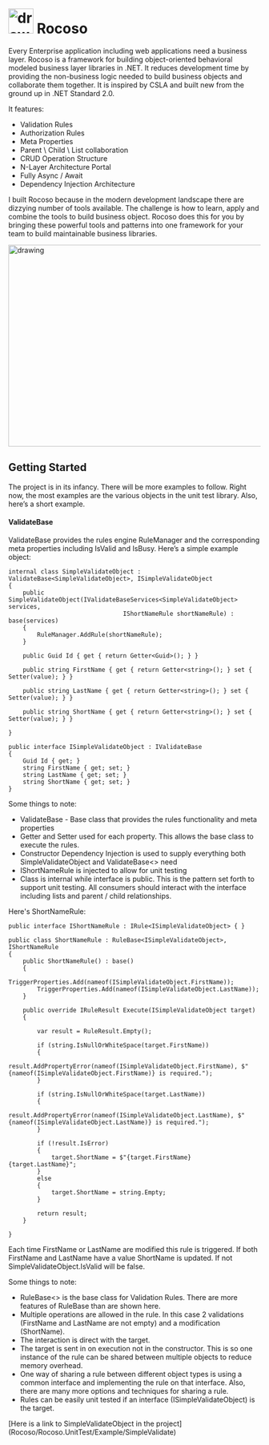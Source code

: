 # <img src="/Rocoso/Logo.png" alt="drawing" width="50" height="50"/> **Rocoso**
Every Enterprise application including web applications need a business layer. Rocoso is a framework for building object-oriented behavioral modeled business layer libraries in .NET. It reduces development time by providing the non-business logic needed to build business objects and collaborate them together. It is inspired by CSLA and built new from the ground up in .NET Standard 2.0.

It features:
- Validation Rules
- Authorization Rules
- Meta Properties
- Parent \ Child \ List collaboration
- CRUD Operation Structure
- N-Layer Architecture Portal
- Fully Async / Await
- Dependency Injection Architecture

I built Rocoso because in the modern development landscape there are dizzying number of tools available.  The challenge is how to learn, apply and combine the tools to build business object. Rocoso does this for you by bringing these powerful tools and patterns into one framework for your team to build maintainable business libraries. 

<img src="/Rocoso/ConnectingTheDots.png" alt="drawing" width="634" height="403"/>

## Getting Started

The project is in its infancy. There will be more examples to follow. Right now, the most examples are the various objects in the unit test library. Also, here’s a short example.

#### ValidateBase

ValidateBase provides the rules engine RuleManager and the corresponding meta properties including IsValid and IsBusy. 
Here’s a simple example object:

```
internal class SimpleValidateObject : ValidateBase<SimpleValidateObject>, ISimpleValidateObject
{
    public SimpleValidateObject(IValidateBaseServices<SimpleValidateObject> services,
                                IShortNameRule shortNameRule) : base(services)
    {
        RuleManager.AddRule(shortNameRule);
    }

    public Guid Id { get { return Getter<Guid>(); } }

    public string FirstName { get { return Getter<string>(); } set { Setter(value); } }

    public string LastName { get { return Getter<string>(); } set { Setter(value); } }

    public string ShortName { get { return Getter<string>(); } set { Setter(value); } }

}

public interface ISimpleValidateObject : IValidateBase
{
    Guid Id { get; }
    string FirstName { get; set; }
    string LastName { get; set; }
    string ShortName { get; set; }
}
```

Some things to note:
-   ValidateBase<T> - Base class that provides the rules functionality and meta properties
-   Getter and Setter used for each property. This allows the base class to execute the rules.
-   Constructor Dependency Injection is used to supply everything both SimpleValidateObject and ValidateBase<> need
-   IShortNameRule is injected to allow for unit testing
-   Class is internal while interface is public. This is the pattern set forth to support unit testing. All 
    consumers should interact with the interface including lists and parent / child relationships.

Here's ShortNameRule:

```
public interface IShortNameRule : IRule<ISimpleValidateObject> { }

public class ShortNameRule : RuleBase<ISimpleValidateObject>, IShortNameRule
{
    public ShortNameRule() : base()
    {
        TriggerProperties.Add(nameof(ISimpleValidateObject.FirstName));
        TriggerProperties.Add(nameof(ISimpleValidateObject.LastName));
    }

    public override IRuleResult Execute(ISimpleValidateObject target)
    {

        var result = RuleResult.Empty();

        if (string.IsNullOrWhiteSpace(target.FirstName))
        {
            result.AddPropertyError(nameof(ISimpleValidateObject.FirstName), $"{nameof(ISimpleValidateObject.FirstName)} is required.");
        }

        if (string.IsNullOrWhiteSpace(target.LastName))
        {
            result.AddPropertyError(nameof(ISimpleValidateObject.LastName), $"{nameof(ISimpleValidateObject.LastName)} is required.");
        }

        if (!result.IsError)
        {
            target.ShortName = $"{target.FirstName} {target.LastName}";
        }
        else
        {
            target.ShortName = string.Empty;
        }

        return result;
    }

}
```

Each time FirstName or LastName are modified this rule is triggered. If both FirstName and LastName have a value ShortName is updated. If not SimpleValidateObject.IsValid will be false.

Some things to note:
-   RuleBase<> is the base class for Validation Rules. There are more features of RuleBase than are shown here.
-   Multiple operations are allowed in the rule. In this case 2 validations (FirstName and LastName are not empty) and a modification (ShortName).
-   The interaction is direct with the target.
-   The target is sent in on execution not in the constructor. This is so one instance of the rule can be shared between multiple objects to reduce memory overhead.
-   One way of sharing a rule between different object types is using a common interface and implementing the rule on that interface. Also, there are many more options and techniques for sharing a rule.
-   Rules can be easily unit tested if an interface (ISimpleValidateObject) is the target. 


[Here is a link to SimpleValidateObject in the project] (Rocoso/Rocoso.UnitTest/Example/SimpleValidate)